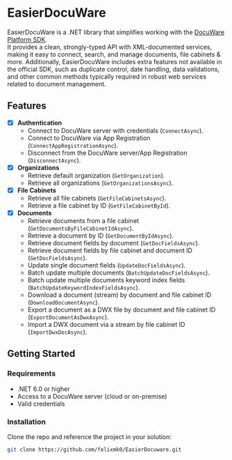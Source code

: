 # EasierDocuWare

EasierDocuWare is a .NET library that simplifies working with the [DocuWare Platform SDK](https://developer.docuware.com/).  
It provides a clean, strongly-typed API with XML-documented services, making it easy to connect, search, and manage documents, file cabinets & more. Additionally, EasierDocuWare includes extra features not available in the official SDK, such as duplicate control, date handling, data validations, and other common methods typically required in robust web services related to document management.

## Features

- [x] **Authentication**  
  - Connect to DocuWare server with credentials (`ConnectAsync`).
  - Connect to DocuWare via App Registration (`ConnectAppRegistrationAsync`).
  - Disconnect from the DocuWare server/App Registration (`DisconnectAsync`).
- [x] **Organizations**  
  - Retrieve default organization (`GetOrganization`).  
  - Retrieve all organizations (`GetOrganizationsAsync`).  
- [x] **File Cabinets**  
  - Retrieve all file cabinets (`GetFileCabinetsAsync`).  
  - Retrieve a file cabinet by ID (`GetFileCabinetById`).  
- [x] **Documents**  
  - Retrieve documents from a file cabinet (`GetDocumentsByFileCabinetIdAsync`).
  - Retrieve a document by ID (`GetDocumentByIdAsync`).
  - Retrieve document fields by document (`GetDocFieldsAsync`).
  - Retrieve document fields by file cabinet and document ID (`GetDocFieldsAsync`).
  - Update single document fields (`UpdateDocFieldsAsync`).  
  - Batch update multiple documents (`BatchUpdateDocFieldsAsync`).
  - Batch update multiple documents keyword index fields (`BatchUpdateKeywordIndexFieldsAsync`).
  - Download a document (stream) by document and file cabinet ID (`DownloadDocumentAsync`).
  - Export a document as a DWX file by document and file cabinet ID (`ExportDocumentAsDwxAsync`).
  - Import a DWX document via a stream by file cabinet ID (`ImportDwxDocAsync`).


## Getting Started

### Requirements
- .NET 6.0 or higher
- Access to a DocuWare server (cloud or on-premise)
- Valid credentials

### Installation
Clone the repo and reference the project in your solution:

```bash
git clone https://github.com/felixmk0/EasierDocuware.git

